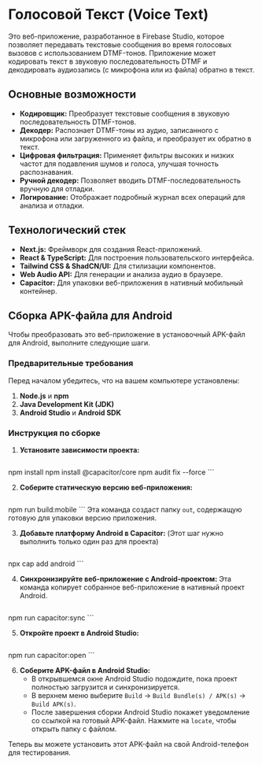 # Голосовой Текст (Voice Text)

Это веб-приложение, разработанное в Firebase Studio, которое позволяет передавать текстовые сообщения во время голосовых вызовов с использованием DTMF-тонов. Приложение может кодировать текст в звуковую последовательность DTMF и декодировать аудиозапись (с микрофона или из файла) обратно в текст.

## Основные возможности

- **Кодировщик:** Преобразует текстовые сообщения в звуковую последовательность DTMF-тонов.
- **Декодер:** Распознает DTMF-тоны из аудио, записанного с микрофона или загруженного из файла, и преобразует их обратно в текст.
- **Цифровая фильтрация:** Применяет фильтры высоких и низких частот для подавления шумов и голоса, улучшая точность распознавания.
- **Ручной декодер:** Позволяет вводить DTMF-последовательность вручную для отладки.
- **Логирование:** Отображает подробный журнал всех операций для анализа и отладки.

## Технологический стек

- **Next.js:** Фреймворк для создания React-приложений.
- **React & TypeScript:** Для построения пользовательского интерфейса.
- **Tailwind CSS & ShadCN/UI:** Для стилизации компонентов.
- **Web Audio API:** Для генерации и анализа аудио в браузере.
- **Capacitor:** Для упаковки веб-приложения в нативный мобильный контейнер.

## Сборка APK-файла для Android

Чтобы преобразовать это веб-приложение в установочный APK-файл для Android, выполните следующие шаги.

### Предварительные требования

Перед началом убедитесь, что на вашем компьютере установлены:
1.  **Node.js** и **npm**
2.  **Java Development Kit (JDK)**
3.  **Android Studio** и **Android SDK**

### Инструкция по сборке

1.  **Установите зависимости проекта:**
    ```bash
npm install
npm install @capacitor/core
npm audit fix --force
    ```

2.  **Соберите статическую версию веб-приложения:**
    ```bash
npm run build:mobile
    ```
    Эта команда создаст папку `out`, содержащую готовую для упаковки версию приложения.

3.  **Добавьте платформу Android в Capacitor:**
    (Этот шаг нужно выполнить только один раз для проекта)
    ```bash
npx cap add android
    ```

4.  **Синхронизируйте веб-приложение с Android-проектом:**
    Эта команда копирует собранное веб-приложение в нативный проект Android.
    ```bash
npm run capacitor:sync
    ```

5.  **Откройте проект в Android Studio:**
    ```bash
npm run capacitor:open
    ```

6.  **Соберите APK-файл в Android Studio:**
    - В открывшемся окне Android Studio подождите, пока проект полностью загрузится и синхронизируется.
    - В верхнем меню выберите `Build` -> `Build Bundle(s) / APK(s)` -> `Build APK(s)`.
    - После завершения сборки Android Studio покажет уведомление со ссылкой на готовый APK-файл. Нажмите на `locate`, чтобы открыть папку с файлом.

Теперь вы можете установить этот APK-файл на свой Android-телефон для тестирования.